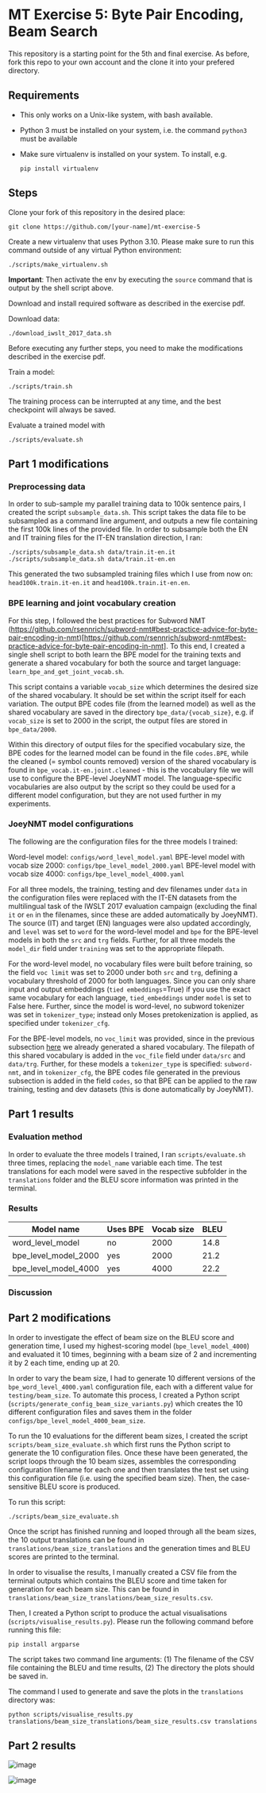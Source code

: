 # MT Exercise 5: Byte Pair Encoding, Beam Search
This repository is a starting point for the 5th and final exercise. As before, fork this repo to your own account and the clone it into your prefered directory.

## Requirements

- This only works on a Unix-like system, with bash available.
- Python 3 must be installed on your system, i.e. the command `python3` must be available
- Make sure virtualenv is installed on your system. To install, e.g.

    `pip install virtualenv`

## Steps

Clone your fork of this repository in the desired place:

    git clone https://github.com/[your-name]/mt-exercise-5

Create a new virtualenv that uses Python 3.10. Please make sure to run this command outside of any virtual Python environment:

    ./scripts/make_virtualenv.sh

**Important**: Then activate the env by executing the `source` command that is output by the shell script above.

Download and install required software as described in the exercise pdf.

Download data:

    ./download_iwslt_2017_data.sh
    
Before executing any further steps, you need to make the modifications described in the exercise pdf.

Train a model:

    ./scripts/train.sh

The training process can be interrupted at any time, and the best checkpoint will always be saved.

Evaluate a trained model with

    ./scripts/evaluate.sh

## Part 1 modifications

### Preprocessing data

In order to sub-sample my parallel training data to 100k sentence pairs, I created the script `subsample_data.sh`. This script takes the data file to be subsampled as a command line argument, and outputs a new file containing the first 100k lines of the provided file. In order to subsample both the EN and IT training files for the IT-EN translation direction, I ran:

    ./scripts/subsample_data.sh data/train.it-en.it
    ./scripts/subsample_data.sh data/train.it-en.en

This generated the two subsampled training files which I use from now on: `head100k.train.it-en.it` and `head100k.train.it-en.en`.

### BPE learning and joint vocabulary creation

For this step, I followed the best practices for Subword NMT (https://github.com/rsennrich/subword-nmt#best-practice-advice-for-byte-pair-encoding-in-nmt)[https://github.com/rsennrich/subword-nmt#best-practice-advice-for-byte-pair-encoding-in-nmt]. To this end, I created a single shell script to both learn the BPE model for the training texts and generate a shared vocabulary for both the source and target language: `learn_bpe_and_get_joint_vocab.sh`.

This script contains a variable `vocab_size` which determines the desired size of the shared vocabulary. It should be set within the script itself for each variation. The output BPE codes file (from the learned model) as well as the shared vocabulary are saved in the directory `bpe_data/{vocab_size}`, e.g. if `vocab_size` is set to 2000 in the script, the output files are stored in `bpe_data/2000`.

Within this directory of output files for the specified vocabulary size, the BPE codes for the learned model can be found in the file `codes.BPE`, while the cleaned (= symbol counts removed) version of the shared vocabulary is found in `bpe_vocab.it-en.joint.cleaned` - this is the vocabulary file we will use to configure the BPE-level JoeyNMT model. The language-specific vocabularies are also output by the script so they could be used for a different model configuration, but they are not used further in my experiments.

### JoeyNMT model configurations

The following are the configuration files for the three models I trained:

Word-level model: `configs/word_level_model.yaml`
BPE-level model with vocab size 2000: `configs/bpe_level_model_2000.yaml`
BPE-level model with vocab size 4000: `configs/bpe_level_model_4000.yaml`

For all three models, the training, testing and dev filenames under `data` in the configuration files were replaced with the IT-EN datasets from the multilingual task of the IWSLT 2017 evaluation campaign (excluding the final `it` or `en` in the filenames, since these are added automatically by JoeyNMT). The source (IT) and target (EN) languages were also updated accordingly, and `level` was set to `word` for the word-level model and `bpe` for the BPE-level models in both the `src` and `trg` fields. Further, for all three models the `model_dir` field under `training` was set to the appropriate filepath.

For the word-level model, no vocabulary files were built before training, so the field `voc limit` was set to 2000 under both `src` and `trg`, defining a vocabulary threshold of 2000 for both languages. Since you can only share input and output embeddings (`tied embeddings`=True) if you use the exact same vocabulary for each language, `tied_embeddings` under `model` is set to False here. Further, since the model is word-level, no subword tokenizer was set in `tokenizer_type`; instead only Moses pretokenization is applied, as specified under `tokenizer_cfg`.

For the BPE-level models, no `voc_limit` was provided, since in the previous subsection [here](#bpe-learning-and-joint-vocabulary-creation) we already generated a shared vocabulary. The filepath of this shared vocabulary is added in the `voc_file` field under `data/src` and `data/trg`. Further, for these models a `tokenizer_type` is specified: `subword-nmt`, and in `tokenizer_cfg`, the BPE codes file generated in the previous subsection is added in the field `codes`, so that BPE can be applied to the raw training, testing and dev datasets (this is done automatically by JoeyNMT). 

## Part 1 results

### Evaluation method

In order to evaluate the three models I trained, I ran `scripts/evaluate.sh` three times, replacing the `model_name` variable each time. The test translations for each model were saved in the respective subfolder in the `translations` folder and the BLEU score information was printed in the terminal.

### Results

| Model name | Uses BPE | Vocab size | BLEU |
|----------|----------|----------|----------|
| word_level_model    | no     | 2000     | 14.8     |
| bpe_level_model_2000    | yes     | 2000     | 21.2     |
| bpe_level_model_4000    | yes     | 4000     | 22.2     |

### Discussion

## Part 2 modifications

In order to investigate the effect of beam size on the BLEU score and generation time, I used my highest-scoring model (`bpe_level_model_4000`) and evaluated it 10 times, beginning with a beam size of 2 and incrementing it by 2 each time, ending up at 20. 

In order to vary the beam size, I had to generate 10 different versions of the `bpe_word_level_4000.yaml` configuration file, each with a different value for `testing/beam_size`. To automate this process, I created a Python script (`scripts/generate_config_beam_size_variants.py`) which creates the 10 different configuration files and saves them in the folder `configs/bpe_level_model_4000_beam_size`.

To run the 10 evaluations for the different beam sizes, I created the script `scripts/beam_size_evaluate.sh` which first runs the Python script to generate the 10 configuration files. Once these have been generated, the script loops through the 10 beam sizes, assembles the corresponding configuration filename for each one and then translates the test set using this configuration file (i.e. using the specified beam size). Then, the case-sensitive BLEU score is produced.

To run this script:

    ./scripts/beam_size_evaluate.sh

Once the script has finished running and looped through all the beam sizes, the 10 output translations can be found in `translations/beam_size_translations` and the generation times and BLEU scores are printed to the terminal.

In order to visualise the results, I manually created a CSV file from the terminal outputs which contains the BLEU score and time taken for generation for each beam size. This can be found in `translations/beam_size_translations/beam_size_results.csv`.

Then, I created a Python script to produce the actual visualisations (`scripts/visualise_results.py`). Please run the following command before running this file:

    pip install argparse

The script takes two command line arguments: (1) The filename of the CSV file containing the BLEU and time results, (2) The directory the plots should be saved in.

The command I used to generate and save the plots in the `translations` directory was:

    python scripts/visualise_results.py translations/beam_size_translations/beam_size_results.csv translations

## Part 2 results

![image](https://github.com/alemsiz/mt-exercise-5/assets/152906037/8abefe5c-da45-4dd2-8db5-2e54ab7f7577)

![image](https://github.com/alemsiz/mt-exercise-5/assets/152906037/264a7d0e-ca2c-4510-95fe-85edf381658b)


